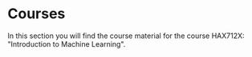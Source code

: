 # Courses

In this section you will find the course material for the course HAX712X: "Introduction to Machine Learning".
